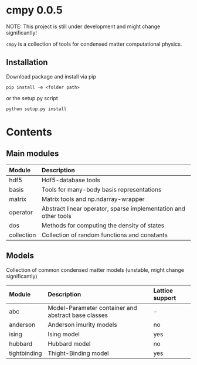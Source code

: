 # cmpy 0.0.5

NOTE: This project is still under development and might change significantly!

`cmpy` is a collection of tools for condensed matter computational physics.

Installation
------------

Download package and install via pip
````commandline
pip install -e <folder path>
````
or the setup.py script
````commandline
python setup.py install
````

Contents
========

Main modules
------------

| Module | Description  |
|:-------|:-----|
| hdf5 | Hdf5-database tools |
| basis | Tools for many-body basis representations  |
| matrix | Matrix tools and np.ndarray-wrapper  |
| operator | Abstract linear operator, sparse implementation and other tools |
| dos | Methods for computing the density of states |
| collection | Collection of random functions and constants |


Models
------
Collection of common condensed matter models (unstable, might change significantly)

| Module | Description | Lattice support |
|:-------|:-----|:-------|
| abc | Model-Parameter container and abstract base classes  |  - |
| anderson | Anderson imurity models | no |
| ising | Ising model | yes |
| hubbard | Hubbard model | no |
| tightbinding | Thight-Binding model | yes |
